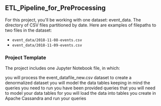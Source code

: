 
##  ETL_Pipeline_for_PreProcessing


For this project, you'll be working with one dataset: event_data. The directory of CSV files partitioned by date. Here are examples of filepaths to two files in the dataset:

- ```event_data/2018-11-08-events.csv```
- ```event_data/2018-11-09-events.csv```



### Project Template

The project includes one Jupyter Notebook file, in which:

you will process the event_datafile_new.csv dataset to create a denormalized dataset
you will model the data tables keeping in mind the queries you need to run
you have been provided queries that you will need to model your data tables for
you will load the data into tables you create in Apache Cassandra and run your queries

